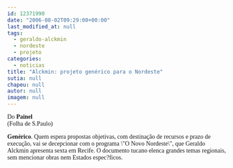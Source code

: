 ```yaml
---
id: 12371990
date: "2006-08-02T09:29:00+00:00"
last_modified_at: null
tags:
  - geraldo-alckmin
  - nordeste
  - projeto
categories:
  - noticias
title: "Alckmin: projeto genérico para o Nordeste"
sutia: null
chapeu: null
autor: null
imagem: null
---
```

<p><P><FONT face=Verdana>Do</FONT><FONT face=Verdana><STRONG> Painel <BR></STRONG>(Folha de S.Paulo)</FONT></P></p>
<p><P><FONT face=Verdana><STRONG>Genérico</STRONG>. Quem espera propostas objetivas, com destinação de recursos e prazo de execução, vai se decepcionar com o programa \"O Novo Nordeste\", que Geraldo Alckmin apresenta sexta em Recife. O documento tucano elenca grandes temas regionais, sem mencionar obras nem Estados espec?ficos. <BR></FONT></P> </p>
